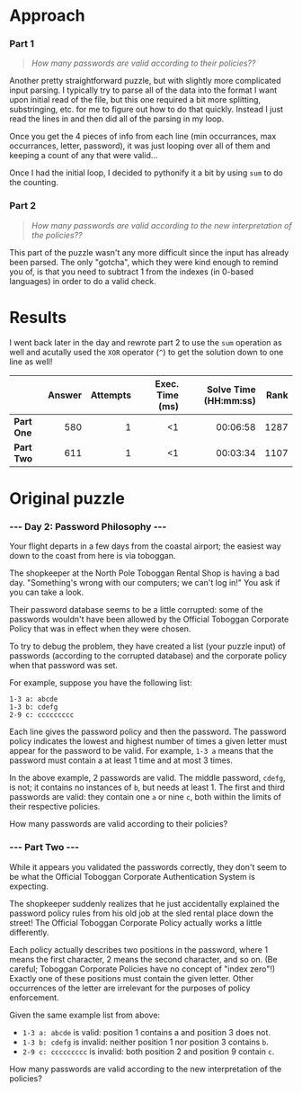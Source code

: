 # Approach
### Part 1
> _How many passwords are valid according to their policies??_

Another pretty straightforward puzzle, but with slightly more complicated input parsing.
I typically try to parse all of the data into the format I want upon initial read of the file,
but this one required a bit more splitting, substringing, etc. for me to figure out how to
do that quickly. Instead I just read the lines in and then did all of the parsing in my
loop.

Once you get the 4 pieces of info from each line (min occurrances, max occurrances, letter, password),
it was just looping over all of them and keeping a count of any that were valid...

Once I had the initial loop, I decided to pythonify it a bit by using `sum` to do the counting.


### Part 2
> _How many passwords are valid according to the new interpretation of the policies??_

This part of the puzzle wasn't any more difficult since the input has already been parsed.
The only "gotcha", which they were kind enough to remind you of, is that you need to
subtract 1 from the indexes (in 0-based languages) in order to do a valid check.


# Results
I went back later in the day and rewrote part 2 to use the `sum` operation as well and acutally
used the `XOR` operator (`^`) to get the solution down to one line as well!

|    | Answer     | Attempts  | Exec. Time (ms) | Solve Time (HH:mm:ss) | Rank |
| ------ |-----------:| ---------:| -------------------:| ----:| ----:|
| **Part One**  | 580  | 1  | <1  | 00:06:58  | 1287  |
| **Part Two**  | 611  | 1  | <1  | 00:03:34  | 1107  |

# Original puzzle

### --- Day 2: Password Philosophy ---
Your flight departs in a few days from the coastal airport; the easiest way down to the coast from here is via
toboggan.

The shopkeeper at the North Pole Toboggan Rental Shop is having a bad day. "Something's wrong with our computers;
we can't log in!" You ask if you can take a look.

Their password database seems to be a little corrupted: some of the passwords wouldn't have been allowed by the
Official Toboggan Corporate Policy that was in effect when they were chosen.

To try to debug the problem, they have created a list (your puzzle input) of passwords (according to the
corrupted database) and the corporate policy when that password was set.

For example, suppose you have the following list:
```
1-3 a: abcde
1-3 b: cdefg
2-9 c: ccccccccc
```
Each line gives the password policy and then the password. The password policy indicates the lowest and highest
number of times a given letter must appear for the password to be valid. For example, `1-3 a` means that the
password must contain a at least 1 time and at most 3 times.

In the above example, 2 passwords are valid. The middle password, `cdefg`, is not; it contains no instances of `b`,
but needs at least 1. The first and third passwords are valid: they contain one `a` or nine `c`, both within the
limits of their respective policies.

How many passwords are valid according to their policies?

### --- Part Two ---
While it appears you validated the passwords correctly, they don't seem to be what the Official Toboggan Corporate
Authentication System is expecting.

The shopkeeper suddenly realizes that he just accidentally explained the password policy rules from his old job
at the sled rental place down the street! The Official Toboggan Corporate Policy actually works a little
differently.

Each policy actually describes two positions in the password, where 1 means the first character, 2 means the
second character, and so on. (Be careful; Toboggan Corporate Policies have no concept of "index zero"!) Exactly one of these positions must contain the given letter. Other occurrences of the letter are irrelevant for the purposes of policy enforcement.

Given the same example list from above:

* `1-3 a: abcde` is valid: position 1 contains a and position 3 does not.
* `1-3 b: cdefg` is invalid: neither position 1 nor position 3 contains `b`.
* `2-9 c: ccccccccc` is invalid: both position 2 and position 9 contain `c`.

How many passwords are valid according to the new interpretation of the policies?
